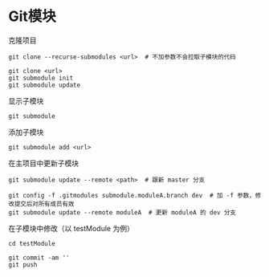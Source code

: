# Git模块

克隆项目

```shell
git clone --recurse-submodules <url>  # 不加参数不会拉取子模块的代码
```

```shell
git clone <url>
git submodule init
git submodule update
```

显示子模块

```shell
git submodule
```

添加子模块

```shell
git submodule add <url>
```

在主项目中更新子模块

```shell
git submodule update --remote <path>  # 跟新 master 分支
```

```shell
git config -f .gitmodules submodule.moduleA.branch dev  # 加 -f 参数，修改提交后对所有成员有效
git submodule update --remote moduleA  # 更新 moduleA 的 dev 分支
```

在子模块中修改（以 testModule 为例）

```shell
cd testModule
```

```shell
git commit -am ''
git push
```







